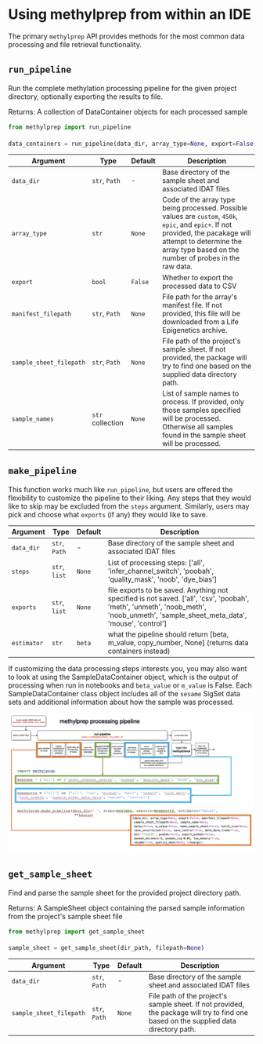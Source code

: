 # Using methylprep from within an IDE

The primary `methylprep` API provides methods for the most common data processing and file retrieval functionality.

## `run_pipeline`

Run the complete methylation processing pipeline for the given project directory, optionally exporting the results to file.

Returns: A collection of DataContainer objects for each processed sample

```python
from methylprep import run_pipeline

data_containers = run_pipeline(data_dir, array_type=None, export=False, manifest_filepath=None, sample_sheet_filepath=None, sample_names=None)
```

Argument | Type | Default | Description
--- | --- | --- | ---
`data_dir` | `str`, `Path` | - | Base directory of the sample sheet and associated IDAT files
`array_type` | `str` | `None` | Code of the array type being processed. Possible values are `custom`, `450k`, `epic`, and `epic+`. If not provided, the pacakage will attempt to determine the array type based on the number of probes in the raw data.
`export` | `bool` | `False` | Whether to export the processed data to CSV
`manifest_filepath` | `str`, `Path` | `None` | File path for the array's manifest file. If not provided, this file will be downloaded from a Life Epigenetics archive.
`sample_sheet_filepath` | `str`, `Path` | `None` | File path of the project's sample sheet. If not provided, the package will try to find one based on the supplied data directory path.
`sample_names` | `str` collection | `None` | List of sample names to process. If provided, only those samples specified will be processed. Otherwise all samples found in the sample sheet will be processed.

## `make_pipeline`

This function works much like `run_pipeline`, but users are offered the flexibility to customize the pipeline to their liking. Any steps that they would like to skip may be excluded from the `steps` argument. Similarly, users may pick and choose what `exports` (if any) they would like to save.

Argument | Type | Default | Description
--- | --- | --- | ---
`data_dir` | `str`, `Path` | - | Base directory of the sample sheet and associated IDAT files
`steps` | `str`, `list` | `None` | List of processing steps: ['all', 'infer_channel_switch', 'poobah', 'quality_mask', 'noob', 'dye_bias']
`exports` | `str`, `list` | `None` | file exports to be saved. Anything not specified is not saved. ['all', 'csv', 'poobah', 'meth', 'unmeth', 'noob_meth', 'noob_unmeth', 'sample_sheet_meta_data', 'mouse', 'control']
`estimator` | `str` | `beta` | what the pipeline should return [beta, m_value,  copy_number,  None] (returns data containers instead)

If customizing the data processing steps interests you, you may also want to look at using the SampleDataContainer object, which is the output of processing when run in notebooks and `beta_value` or `m_value` is False. Each SampleDataContainer class object includes all of the `sesame` SigSet data sets and additional information about how the sample was processed.

![](https://raw.githubusercontent.com/FoxoTech/methylprep/master/docs/processing_pipeline.png)


## `get_sample_sheet`

Find and parse the sample sheet for the provided project directory path.

Returns: A SampleSheet object containing the parsed sample information from the project's sample sheet file

```python
from methylprep import get_sample_sheet

sample_sheet = get_sample_sheet(dir_path, filepath=None)
```

Argument | Type | Default | Description
--- | --- | --- | ---
`data_dir` | `str`, `Path` | - | Base directory of the sample sheet and associated IDAT files
`sample_sheet_filepath` | `str`, `Path` | `None` | File path of the project's sample sheet. If not provided, the package will try to find one based on the supplied data directory path.
